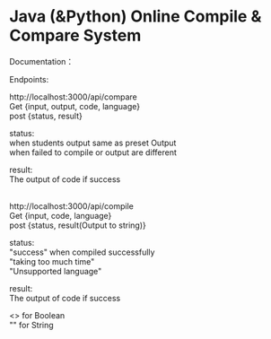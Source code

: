 # Java (&Python) Online Compile & Compare System

Documentation：

Endpoints:

http://localhost:3000/api/compare<br />
Get {input, output, code, language}<br />
post {status, result}<br />

status: <br />
<True> when students output same as preset Output<br />
<False> when failed to compile or output are different<br />

result: <br />
The output of code if success<br />
<br />

http://localhost:3000/api/compile<br />
Get {input, code, language}<br />
post {status, result(Output to string)}<br />

status: <br />
"success" when compiled successfully<br />
"taking too much time"<br />
"Unsupported language"<br />

result: <br />
The output of code if success<br />

<> for Boolean<br />
"" for String<br />

